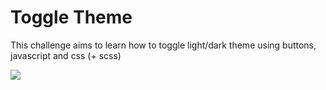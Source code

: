 # Toggle Theme

This challenge aims to learn how to toggle light/dark theme using buttons, javascript and css (+ scss)

![](demonstration.gif)
